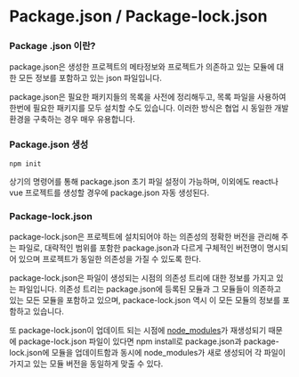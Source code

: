 # Package.json / Package-lock.json

### Package .json 이란?

package.json은 생성한 프로젝트의 메타정보와 프로젝트가 의존하고 있는 모듈에 대한 모든 정보를 포함하고 있는 json 파일입니다. &#x20;

package.json은 필요한 패키지들의 목록을 사전에 정리해두고, 목록 파일을 사용하여 한번에 필요한 패키지를 모두 설치할 수도 있습니다. 이러한 방식은 협업 시 동일한 개발 환경을 구축하는 경우 매우 유용합니다.

### Package.json 생성

```
npm init
```

상기의 명령어를 통해 package.json 초기 파일 설정이 가능하며, 이외에도 react나 vue 프로젝트를 생성할 경우에 package.json 자동 생성된다.

### Package-lock.json

package-lock.json은 프로젝트에 설치되어야 하는 의존성의 정확한 버전을 관리해 주는 파일로, 대략적인 범위를 포함한 package.json과 다르게 구체적인 버전명이 명시되어 있으며 프로젝트가 동일한 의존성을 가질 수 있도록 한다.

package-lock.json은 파일이 생성되는 시점의 의존성 트리에 대한 정보를 가지고 있는 파일입니다. 의존성 트리는 package.json에 등록된 모듈과 그 모듈들이 의존하고 있는 모든 모듈을 포함하고 있으며, packace-lock.json 역시 이 모든 모듈의 정보를 포함하고 있습니다.&#x20;

또 package-lock.json이 업데이트 되는 시점에 [node\_modules](node\_modules.md)가 재생성되기 때문에 package-lock.json 파일이 있다면 npm install로 package.json과 package-lock.json에 모듈을 업데이트함과 동시에 node\_modules가 새로 생성되어 각 파일이 가지고 있는 모듈 버전을 동일하게 맞출 수 있다.



